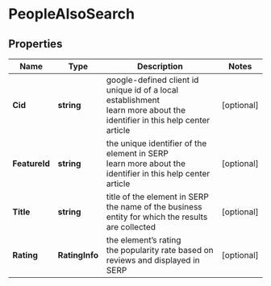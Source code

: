 # PeopleAlsoSearch


## Properties

| Name | Type | Description | Notes |
|------------ | ------------- | ------------- | -------------|
**Cid** | **string** | google-defined client id<br>unique id of a local establishment<br>learn more about the identifier in this help center article |[optional]|
**FeatureId** | **string** | the unique identifier of the element in SERP<br>learn more about the identifier in this help center article |[optional]|
**Title** | **string** | title of the element in SERP<br>the name of the business entity for which the results are collected |[optional]|
**Rating** | **RatingInfo** | the element’s rating <br>the popularity rate based on reviews and displayed in SERP |[optional]|